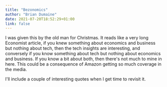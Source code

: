 ```yaml
---
title: "Bezonomics"
author: "Brian Dumaine"
date: 2021-07-20T18:52:29+01:00
link: false
---
```


I was given this by the old man for Christmas. It reads like a very long Economist article, if you knew something about economics and business but nothing about tech, then the tech insights are interesting, and conversely if you know something about tech but nothing about economics and business. If you know a bit about both, then there's not much to mine in here. This could be a consequence of Amazon getting so much coverage in the media.

I'll include a couple of interesting quotes when I get time to revisit it.
